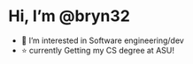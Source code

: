 # Hi, I’m @bryn32 
- 👾 I’m interested in Software engineering/dev
- ⭐️ currently Getting my CS degree at ASU!
